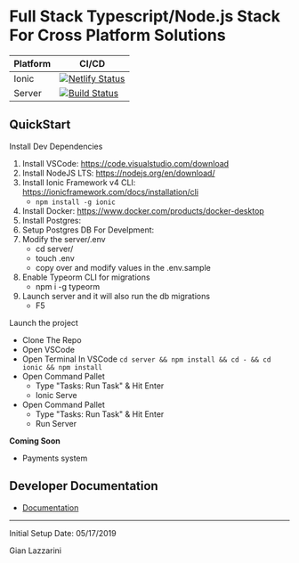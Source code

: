 # Full Stack Typescript/Node.js Stack For Cross Platform Solutions

| Platform    | CI/CD |
| ----------- | ----------- |
| Ionic       | [![Netlify Status](https://api.netlify.com/api/v1/badges/7eef933d-d51d-4b50-b531-298e96b64d51/deploy-status)](https://app.netlify.com/sites/confident-dubinsky-3e5f30/deploys)       |
| Server      | [![Build Status](http://jenkins.lazz.tech/job/Gian-TS-Stack/job/master/badge/icon?style=flat-square)](http://jenkins.lazz.tech/blue/organizations/jenkins/Gian-TS-Stack/)        |

## QuickStart

Install Dev Dependencies
1. Install VSCode: https://code.visualstudio.com/download
2. Install NodeJS LTS: https://nodejs.org/en/download/
3. Install Ionic Framework v4 CLI: https://ionicframework.com/docs/installation/cli
    - `npm install -g ionic`
4. Install Docker: https://www.docker.com/products/docker-desktop
5. Install Postgres: 
6. Setup Postgres DB For Develpment:
7. Modify the server/.env
    - cd server/
    - touch .env
    - copy over and modify values in the .env.sample 
8. Enable Typeorm CLI for migrations
    - npm i -g typeorm
9. Launch server and it will also run the db migrations
    - F5

Launch the project
- Clone The Repo
- Open VSCode
- Open Terminal In VSCode `cd server && npm install && cd - && cd ionic && npm install`
- Open Command Pallet
    - Type "Tasks: Run Task" & Hit Enter
    - Ionic Serve
- Open Command Pallet
    - Type "Tasks: Run Task" & Hit Enter
    - Run Server

**Coming Soon**
- Payments system


## Developer Documentation

- [Documentation](/docs/README.md)

---
Initial Setup Date: 05/17/2019

Gian Lazzarini